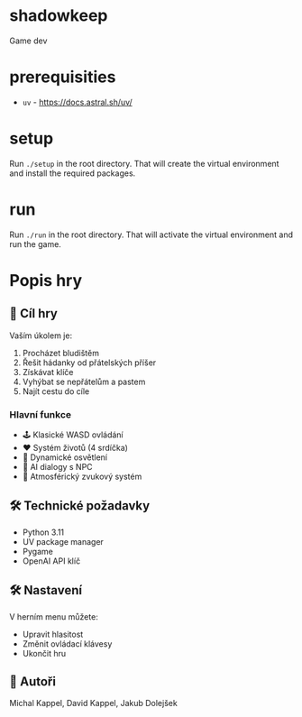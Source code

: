 # shadowkeep
Game dev

# prerequisities

- `uv` - https://docs.astral.sh/uv/


# setup
Run `./setup` in the root directory. That will create the virtual environment and install the required packages.

# run
Run `./run` in the root directory. That will activate the virtual environment and run the game.

# Popis hry

## 🎯 Cíl hry

Vaším úkolem je:
1. Procházet bludištěm
2. Řešit hádanky od přátelských příšer
3. Získávat klíče
4. Vyhýbat se nepřátelům a pastem
5. Najít cestu do cíle

### Hlavní funkce

- 🕹️ Klasické WASD ovládání
- ❤️ Systém životů (4 srdíčka)
- 🔦 Dynamické osvětlení
- 🤖 AI dialogy s NPC
- 🎵 Atmosférický zvukový systém

## 🛠️ Technické požadavky

- Python 3.11
- UV package manager
- Pygame
- OpenAI API klíč

## 🛠️ Nastavení

V herním menu můžete:
- Upravit hlasitost
- Změnit ovládací klávesy
- Ukončit hru

## 👥 Autoři

Michal Kappel, David Kappel, Jakub Dolejšek